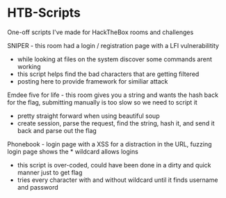 # HTB-Scripts
One-off scripts I've made for HackTheBox rooms and challenges

SNIPER - this room had a login / registration page with a LFI vulnerabilitity
  - while looking at files on the system discover some commands arent working
  - this script helps find the bad characters that are getting filtered
  - posting here to provide framework for similiar attack

Emdee five for life - this room gives you a string and wants the hash back for the flag, submitting manually is too slow so we need to script it
  - pretty straight forward when using beautiful soup 
  - create session, parse the request, find the string, hash it, and send it back and parse out the flag

Phonebook - login page with a XSS for a distraction in the URL, fuzzing login page shows the * wildcard allows logins
  - this script is over-coded, could have been done in a dirty and quick manner just to get flag
  - tries every character with and without wildcard until it finds username and password
